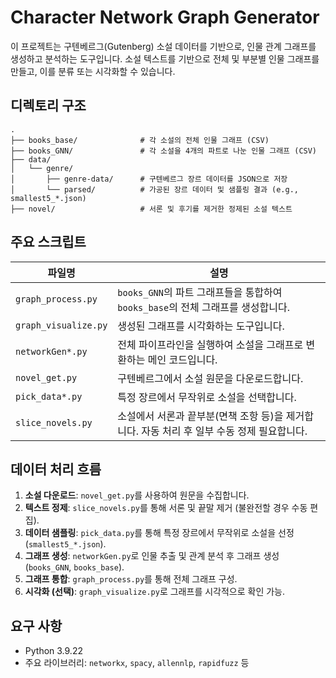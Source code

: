 # Character Network Graph Generator

이 프로젝트는 구텐베르그(Gutenberg) 소설 데이터를 기반으로, 인물 관계 그래프를 생성하고 분석하는 도구입니다. 소설 텍스트를 기반으로 전체 및 부분별 인물 그래프를 만들고, 이를 분류 또는 시각화할 수 있습니다.

## 디렉토리 구조

```
.
├── books_base/              # 각 소설의 전체 인물 그래프 (CSV)
├── books_GNN/               # 각 소설을 4개의 파트로 나눈 인물 그래프 (CSV)
├── data/
│   └── genre/
│       ├── genre-data/      # 구텐베르그 장르 데이터를 JSON으로 저장
│       └── parsed/          # 가공된 장르 데이터 및 샘플링 결과 (e.g., smallest5_*.json)
├── novel/                   # 서론 및 후기를 제거한 정제된 소설 텍스트
```

## 주요 스크립트

| 파일명                  | 설명                                                      |
| -------------------- | ------------------------------------------------------- |
| `graph_process.py`   | `books_GNN`의 파트 그래프들을 통합하여 `books_base`의 전체 그래프를 생성합니다. |
| `graph_visualize.py` | 생성된 그래프를 시각화하는 도구입니다.                                   |
| `networkGen*.py`      | 전체 파이프라인을 실행하여 소설을 그래프로 변환하는 메인 코드입니다.                 |
| `novel_get.py`       | 구텐베르그에서 소설 원문을 다운로드합니다.                                 |
| `pick_data*.py`       | 특정 장르에서 무작위로 소설을 선택합니다.                                 |
| `slice_novels.py`    | 소설에서 서론과 끝부분(면책 조항 등)을 제거합니다. 자동 처리 후 일부 수동 정제 필요합니다.   |

## 데이터 처리 흐름

1. **소설 다운로드**: `novel_get.py`를 사용하여 원문을 수집합니다.
2. **텍스트 정제**: `slice_novels.py`를 통해 서론 및 끝말 제거 (불완전할 경우 수동 편집).
3. **데이터 샘플링**: `pick_data.py`를 통해 특정 장르에서 무작위로 소설을 선정 (`smallest5_*.json`).
4. **그래프 생성**: `networkGen.py`로 인물 추출 및 관계 분석 후 그래프 생성 (`books_GNN`, `books_base`).
5. **그래프 통합**: `graph_process.py`를 통해 전체 그래프 구성.
6. **시각화 (선택)**: `graph_visualize.py`로 그래프를 시각적으로 확인 가능.

## 요구 사항

* Python 3.9.22
* 주요 라이브러리: `networkx`, `spacy`, `allennlp`, `rapidfuzz` 등
